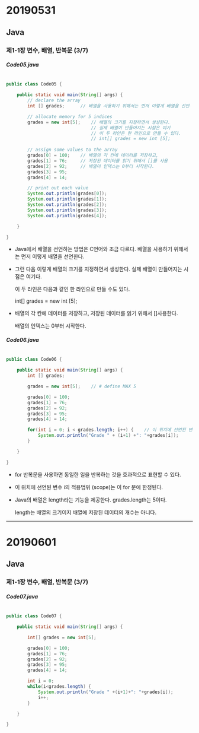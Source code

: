 # 20190531

## Java

### 제1-1장 변수, 배열, 반복문 (3/7) 



##### Code05.java

```java

public class Code05 {

	public static void main(String[] args) {
		// declare the array
		int [] grades;		// 배열을 사용하기 위해서는 먼저 이렇게 배열을 선언

		// allocate memory for 5 indices
		grades = new int[5];	// 배열의 크기를 지정하면서 생성한다.
        						// 실제 배열이 만들어지는 시점은 여기
        						// 이 두 라인은 한 라인으로 만들 수 있다.
        						// int[] grades = new int [5];
				
		// assign some values to the array
		grades[0] = 100;	// 배열의 각 칸에 데이터를 저장하고,
		grades[1] = 76;		// 저장된 데이터를 읽기 위해서 []를 사용
		grades[2] = 92;		// 배열이 인덱스는 0부터 시작한다.
		grades[3] = 95;
		grades[4] = 14;

		// print out each value
		System.out.println(grades[0]);
		System.out.println(grades[1]);
		System.out.println(grades[2]);
		System.out.println(grades[3]);
		System.out.println(grades[4]);

	}

}

```

* Java에서 배열을 선언하는 방법은 C언어와 조금 다르다. 배열을 사용하기 위해서는 먼저 이렇게 배열을 선언한다.

* 그런 다음 이렇게 배열의 크기를 지정하면서 생성한다. 실제 배열이 만들어지는 시점은 여기다.

  이 두 라인은 다음과 같인 한 라인으로 만들 수도 있다.

  int[] grades = new int [5];

* 배열의 각 칸에 데이터를 저장하고, 저장된 데이터를 읽기 위해서 []사용한다.

  배열의 인덱스는 0부터 시작한다.



##### Code06.java

```java

public class Code06 {

	public static void main(String[] args) {
		int [] grades;

		grades = new int[5];	// # define MAX 5

		grades[0] = 100;
		grades[1] = 76;
		grades[2] = 92;
		grades[3] = 95;
		grades[4] = 14;

		for(int i = 0; i < grades.length; i++) {	// 이 위치에 선언된 변수 i의 적용범위 (scope)는 이 for 문에 한정된다.
			System.out.println("Grade " + (i+1) +": "+grades[i]);
		}

	}

}

```

* for 반복문을 사용하면 동일한 일을 반복하는 것을 효과적으로 표현할 수 있다.

* 이 위치에 선언된 변수 i의 적용범위 (scope)는 이 for 문에 한정된다.

* Java의 배열은 length라는 기능을 제공한다. grades.length는 5이다.

  length는 배열의 크기이지 배열에 저장된 데이터의 개수는 아니다.



---

# 20190601

## Java

### 제1-1장 변수, 배열, 반복문 (3/7) 



##### Code07.java

```java

public class Code07 {

	public static void main(String[] args) {

		int[] grades = new int[5];

		grades[0] = 100;
		grades[1] = 76;
		grades[2] = 92;
		grades[3] = 95;
		grades[4] = 14;

		int i = 0;
		while(i<grades.length) {
			System.out.println("Grade " +(i+1)+": "+grades[i]);
            i++;
		}

	}

}

```

